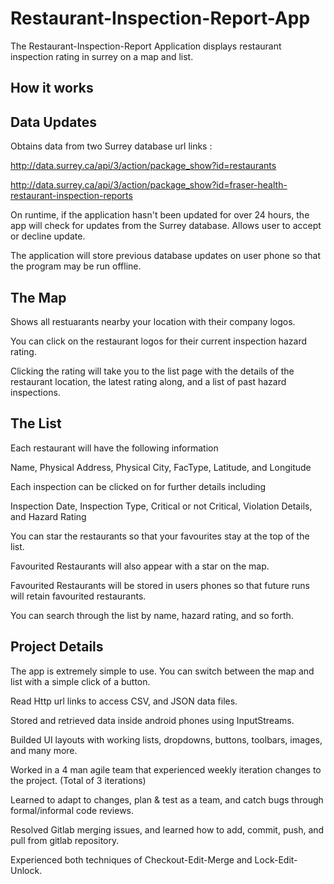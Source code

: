 # Restaurant-Inspection-Report-App

The Restaurant-Inspection-Report Application displays restaurant inspection rating in surrey on a map and list.

## How it works
## Data Updates
Obtains data from two Surrey database url links :

http://data.surrey.ca/api/3/action/package_show?id=restaurants

http://data.surrey.ca/api/3/action/package_show?id=fraser-health-restaurant-inspection-reports

On runtime, if the application hasn't been updated for over 24 hours, the app will check for updates from the Surrey database.
Allows user to accept or decline update. 

The application will store previous database updates on user phone so that the program may be run offline. 

## The Map
Shows all restuarants nearby your location with their company logos.

You can click on the restaurant logos for their current inspection hazard rating.

Clicking the rating will take you to the list page with the details of the restaurant location, the latest rating along, and a list of past hazard inspections.

## The List
Each restaurant will have the following information

  Name, Physical Address, Physical City, FacType, Latitude, and Longitude
  

Each inspection can be clicked on for further details including

  Inspection Date, Inspection Type, Critical or not Critical, Violation Details, and Hazard Rating
  
  
You can star the restaurants so that your favourites stay at the top of the list.

Favourited Restaurants will also appear with a star on the map.

Favourited Restaurants will be stored in users phones so that future runs will retain favourited restaurants.


You can search through the list by name, hazard rating, and so forth.
  
  
  
## Project Details  

The app is extremely simple to use. You can switch between the map and list with a simple click of a button.

Read Http url links to access CSV, and JSON data files.  

Stored and retrieved data inside android phones using InputStreams.

Builded UI layouts with working lists, dropdowns, buttons, toolbars, images, and many more.  

Worked in a 4 man agile team that experienced weekly iteration changes to the project. (Total of 3 iterations) 

Learned to adapt to changes, plan & test as a team, and catch bugs through formal/informal code reviews. 

Resolved Gitlab merging issues, and learned how to add, commit, push, and pull from gitlab repository. 

Experienced both techniques of Checkout-Edit-Merge and Lock-Edit-Unlock.
